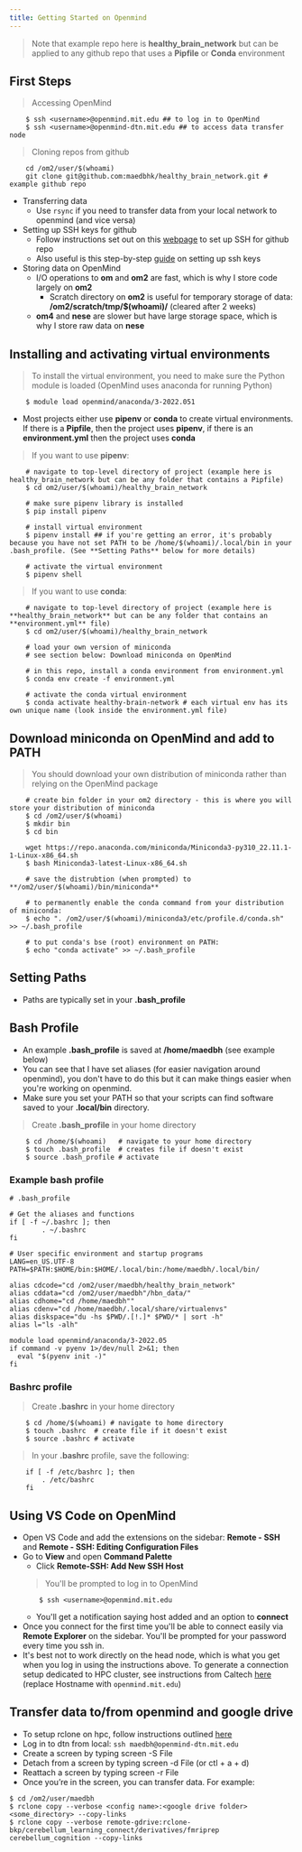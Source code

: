 ```yaml
---
title: Getting Started on Openmind
---
```


> Note that example repo here is **healthy_brain_network** but can be applied to any github repo that uses a **Pipfile** or **Conda** environment

## First Steps
> Accessing OpenMind
``` 
    $ ssh <username>@openmind.mit.edu ## to log in to OpenMind        
    $ ssh <username>@openmind-dtn.mit.edu ## to access data transfer node
```
> Cloning repos from github
```
    cd /om2/user/$(whoami)
    git clone git@github.com:maedbhk/healthy_brain_network.git # example github repo
```
* Transferring data
    * Use `rsync` if you need to transfer data from your local network to openmind (and vice versa)
* Setting up SSH keys for github
    * Follow instructions set out on this [webpage](https://jhooq.com/github-permission-denied-publickey/#1-github---how-to-fix-this-issue) to set up SSH for github repo
    * Also useful is this step-by-step [guide](https://docs.github.com/en/authentication/connecting-to-github-with-ssh/generating-a-new-ssh-key-and-adding-it-to-the-ssh-agent#generating-a-new-ssh-key) on setting up ssh keys
* Storing data on OpenMind
    * I/O operations to **om** and **om2** are fast, which is why I store code largely on **om2**
        * Scratch directory on **om2** is useful for temporary storage of data: **/om2/scratch/tmp/$(whoami)/** (cleared after 2 weeks)
    * **om4** and **nese** are slower but have large storage space, which is why I store raw data on **nese**

## Installing and activating virtual environments
> To install the virtual environment, you need to make sure the Python module is loaded (OpenMind uses anaconda for running Python)
```
    $ module load openmind/anaconda/3-2022.051
```
* Most projects either use **pipenv** or **conda** to create virtual environments. If there is a **Pipfile**, then the project uses **pipenv**, if there is an **environment.yml** then the project uses **conda**

> If you want to use **pipenv**:
```
    # navigate to top-level directory of project (example here is healthy_brain_network but can be any folder that contains a Pipfile)
    $ cd om2/user/$(whoami)/healthy_brain_network

    # make sure pipenv library is installed
    $ pip install pipenv

    # install virtual environment
    $ pipenv install ## if you're getting an error, it's probably because you have not set PATH to be /home/$(whoami)/.local/bin in your .bash_profile. (See **Setting Paths** below for more details)

    # activate the virtual environment
    $ pipenv shell
```

> If you want to use **conda**:
```
    # navigate to top-level directory of project (example here is **healthy_brain_network** but can be any folder that contains an **environment.yml** file)
    $ cd om2/user/$(whoami)/healthy_brain_network

    # load your own version of miniconda
    # see section below: Download miniconda on OpenMind

    # in this repo, install a conda environment from environment.yml
    $ conda env create -f environment.yml

    # activate the conda virtual environment
    $ conda activate healthy-brain-network # each virtual env has its own unique name (look inside the environment.yml file)
```

## Download miniconda on OpenMind and add to PATH
> You should download your own distribution of miniconda rather than relying on the OpenMind package
```
    # create bin folder in your om2 directory - this is where you will store your distribution of miniconda
    $ cd /om2/user/$(whoami)
    $ mkdir bin
    $ cd bin

    wget https://repo.anaconda.com/miniconda/Miniconda3-py310_22.11.1-1-Linux-x86_64.sh
    $ bash Miniconda3-latest-Linux-x86_64.sh

    # save the distrubtion (when prompted) to **/om2/user/$(whoami)/bin/miniconda**

    # to permanently enable the conda command from your distribution of miniconda:
    $ echo ". /om2/user/$(whoami)/miniconda3/etc/profile.d/conda.sh" >> ~/.bash_profile

    # to put conda's bse (root) environment on PATH:
    $ echo "conda activate" >> ~/.bash_profile
```

## Setting Paths
* Paths are typically set in your **.bash_profile**

## Bash Profile
* An example **.bash_profile** is saved at **/home/maedbh** (see example below)
* You can see that I have set aliases (for easier navigation around openmind), you don't have to do this but it can make things easier when you're working on openmind.
* Make sure you set your PATH so that your scripts can find software saved to your **.local/bin** directory.

> Create **.bash_profile** in your home directory 
```
    $ cd /home/$(whoami)   # navigate to your home directory
    $ touch .bash_profile  # creates file if doesn't exist
    $ source .bash_profile # activate 
```

### Example bash profile
```
# .bash_profile

# Get the aliases and functions
if [ -f ~/.bashrc ]; then
        . ~/.bashrc
fi

# User specific environment and startup programs
LANG=en_US.UTF-8
PATH=$PATH:$HOME/bin:$HOME/.local/bin:/home/maedbh/.local/bin/

alias cdcode="cd /om2/user/maedbh/healthy_brain_network"
alias cddata="cd /om2/user/maedbh"/hbn_data/"
alias cdhome="cd /home/maedbh""
alias cdenv="cd /home/maedbh/.local/share/virtualenvs"
alias diskspace="du -hs $PWD/.[!.]* $PWD/* | sort -h"
alias l="ls -alh"

module load openmind/anaconda/3-2022.05
if command -v pyenv 1>/dev/null 2>&1; then
  eval "$(pyenv init -)"
fi
```

### Bashrc profile
> Create **.bashrc** in your home directory
```
    $ cd /home/$(whoami) # navigate to home directory
    $ touch .bashrc  # create file if it doesn't exist
    $ source .bashrc # activate
```
> In your **.bashrc** profile, save the following:
```
    if [ -f /etc/bashrc ]; then
        . /etc/bashrc
    fi
```

## Using VS Code on OpenMind
* Open VS Code and add the extensions on the sidebar: **Remote - SSH** and **Remote - SSH: Editing Configuration Files**
* Go to **View** and open **Command Palette** 
    * Click **Remote-SSH: Add New SSH Host**
    > You'll be prompted to log in to OpenMind 
    ```
        $ ssh <username>@openmind.mit.edu
    ```
    * You'll get a notification saying host added and an option to **connect** 
* Once you connect for the first time you'll be able to connect easily via **Remote Explorer** on the sidebar. You'll be prompted for your password every time you ssh in. 
* It's best not to work directly on the head node, which is what you get when you log in using the instructions above. To generate a connection setup dedicated to HPC cluster, see instructions from Caltech [here](https://gist.github.com/haakon-e/e444972b99a5cd885ef6b29c86cb388e) (replace Hostname with `openmind.mit.edu`)

## Transfer data to/from openmind and google drive
* To setup rclone on hpc, follow instructions outlined [here](https://rclone.org/drive/)
* Log in to dtn from local: `ssh maedbh@openmind-dtn.mit.edu`
* Create a screen by typing screen -S File
* Detach from a screen by typing screen -d File (or ctl + a + d)
* Reattach a screen by typing screen -r File
* Once you’re in the screen, you can transfer data. For example:
> 
```
$ cd /om2/user/maedbh
$ rclone copy --verbose <config name>:<google drive folder> <some_directory> --copy-links
$ rclone copy --verbose remote-gdrive:rclone-bkp/cerebellum_learning_connect/derivatives/fmriprep cerebellum_cognition --copy-links
```
